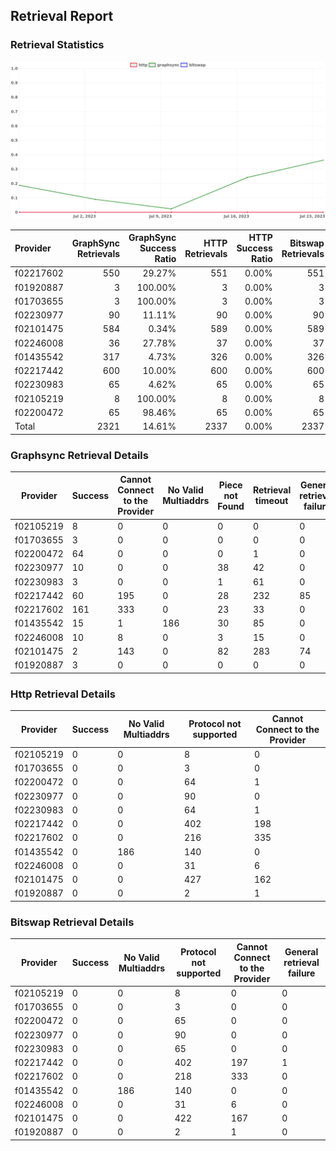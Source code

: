 ## Retrieval Report
### Retrieval Statistics
<img src="https://raw.githubusercontent.com/data-preservation-programs/filplus-checker-assets/main/filecoin-project/filecoin-plus-large-datasets/issues/2045/1690212057728.png"/>

| Provider  | GraphSync Retrievals | GraphSync Success Ratio | HTTP Retrievals | HTTP Success Ratio | Bitswap Retrievals | Bitswap Success Ratio |
| :-------- | -------------------: | ----------------------: | --------------: | -----------------: | -----------------: | --------------------: |
| f02217602 |                  550 |                  29.27% |             551 |              0.00% |                551 |                 0.00% |
| f01920887 |                    3 |                 100.00% |               3 |              0.00% |                  3 |                 0.00% |
| f01703655 |                    3 |                 100.00% |               3 |              0.00% |                  3 |                 0.00% |
| f02230977 |                   90 |                  11.11% |              90 |              0.00% |                 90 |                 0.00% |
| f02101475 |                  584 |                   0.34% |             589 |              0.00% |                589 |                 0.00% |
| f02246008 |                   36 |                  27.78% |              37 |              0.00% |                 37 |                 0.00% |
| f01435542 |                  317 |                   4.73% |             326 |              0.00% |                326 |                 0.00% |
| f02217442 |                  600 |                  10.00% |             600 |              0.00% |                600 |                 0.00% |
| f02230983 |                   65 |                   4.62% |              65 |              0.00% |                 65 |                 0.00% |
| f02105219 |                    8 |                 100.00% |               8 |              0.00% |                  8 |                 0.00% |
| f02200472 |                   65 |                  98.46% |              65 |              0.00% |                 65 |                 0.00% |
| Total     |                 2321 |                  14.61% |            2337 |              0.00% |               2337 |                 0.00% |

### Graphsync Retrieval Details
| Provider  | Success | Cannot Connect to the Provider | No Valid Multiaddrs | Piece not Found | Retrieval timeout | General retrieval failure |
| --------- | ------- | ------------------------------ | ------------------- | --------------- | ----------------- | ------------------------- |
| f02105219 | 8       | 0                              | 0                   | 0               | 0                 | 0                         |
| f01703655 | 3       | 0                              | 0                   | 0               | 0                 | 0                         |
| f02200472 | 64      | 0                              | 0                   | 0               | 1                 | 0                         |
| f02230977 | 10      | 0                              | 0                   | 38              | 42                | 0                         |
| f02230983 | 3       | 0                              | 0                   | 1               | 61                | 0                         |
| f02217442 | 60      | 195                            | 0                   | 28              | 232               | 85                        |
| f02217602 | 161     | 333                            | 0                   | 23              | 33                | 0                         |
| f01435542 | 15      | 1                              | 186                 | 30              | 85                | 0                         |
| f02246008 | 10      | 8                              | 0                   | 3               | 15                | 0                         |
| f02101475 | 2       | 143                            | 0                   | 82              | 283               | 74                        |
| f01920887 | 3       | 0                              | 0                   | 0               | 0                 | 0                         |

### Http Retrieval Details
| Provider  | Success | No Valid Multiaddrs | Protocol not supported | Cannot Connect to the Provider |
| --------- | ------- | ------------------- | ---------------------- | ------------------------------ |
| f02105219 | 0       | 0                   | 8                      | 0                              |
| f01703655 | 0       | 0                   | 3                      | 0                              |
| f02200472 | 0       | 0                   | 64                     | 1                              |
| f02230977 | 0       | 0                   | 90                     | 0                              |
| f02230983 | 0       | 0                   | 64                     | 1                              |
| f02217442 | 0       | 0                   | 402                    | 198                            |
| f02217602 | 0       | 0                   | 216                    | 335                            |
| f01435542 | 0       | 186                 | 140                    | 0                              |
| f02246008 | 0       | 0                   | 31                     | 6                              |
| f02101475 | 0       | 0                   | 427                    | 162                            |
| f01920887 | 0       | 0                   | 2                      | 1                              |

### Bitswap Retrieval Details
| Provider  | Success | No Valid Multiaddrs | Protocol not supported | Cannot Connect to the Provider | General retrieval failure |
| --------- | ------- | ------------------- | ---------------------- | ------------------------------ | ------------------------- |
| f02105219 | 0       | 0                   | 8                      | 0                              | 0                         |
| f01703655 | 0       | 0                   | 3                      | 0                              | 0                         |
| f02200472 | 0       | 0                   | 65                     | 0                              | 0                         |
| f02230977 | 0       | 0                   | 90                     | 0                              | 0                         |
| f02230983 | 0       | 0                   | 65                     | 0                              | 0                         |
| f02217442 | 0       | 0                   | 402                    | 197                            | 1                         |
| f02217602 | 0       | 0                   | 218                    | 333                            | 0                         |
| f01435542 | 0       | 186                 | 140                    | 0                              | 0                         |
| f02246008 | 0       | 0                   | 31                     | 6                              | 0                         |
| f02101475 | 0       | 0                   | 422                    | 167                            | 0                         |
| f01920887 | 0       | 0                   | 2                      | 1                              | 0                         |
